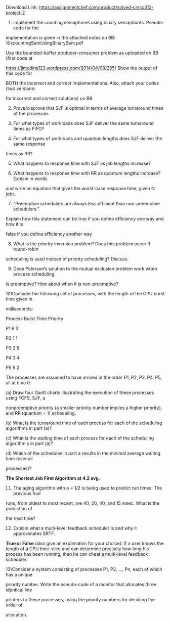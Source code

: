 Download Link: https://assignmentchef.com/product/solved-cmsc312-project-2
<br>



1) Implement the counting semaphores using binary semaphores. Pseudo-code for the

implementation is given in the attached notes on BB: 10xcountingSemUsingBinarySem.pdf

Use the bounded-buffer producer-consumer problem as uploaded on BB (first code at

<a href="https://jlmedina123.wordpress.com/2014/04/08/255/">https://jlmedina123.wordpress.com/2014/04/08/255/</a> Show the output of this code for

BOTH the incorrect and correct implementations. Also, attach your codes (two versions:

for incorrect and correct solutions) on BB.

2) Prove/disprove that SJF is optimal in terms of average turnaround times of the processes

3) For what types of workloads does SJF deliver the same turnaround times as FIFO?

4) For what types of workloads and quantum lengths does SJF deliver the same response

times as RR?

5) What happens to response time with SJF as job lengths increase?

6) What happens to response time with RR as quantum lengths increase? Explain in words

and write an equation that gives the worst-case response time, given N jobs.

7) “Preemptive schedulers are always less efficient than non-preemptive schedulers.”

Explain how this statement can be true if you define efficiency one way and how it is

false if you define efficiency another way

8) What is the priority inversion problem? Does this problem occur if round-robin

scheduling is used instead of priority scheduling? Discuss.

9) Does Peterson’s solution to the mutual exclusion problem work when process scheduling

is preemptive? How about when it is non-preemptive?

10)Consider the following set of processes, with the length of the CPU burst time given in

milliseconds:

Process           Burst-Time      Priority

P1                               6         3

P2                               1         1

P3                               2          5

P4                               3          4

P5                               5          2

The processes are assumed to have arrived in the order P1, P2, P3, P4, P5, all at time 0.

(a) Draw four Gantt charts illustrating the execution of these processes using FCFS, SJF, a

nonpreemptive priority (a smaller priority number implies a higher priority), and RR (quantum = 1) scheduling.

(b) What is the turnaround time of each process for each of the scheduling algorithms in part (a)?

(c) What is the waiting time of each process for each of the scheduling algorithm s in part (a)?

(d) Which of the schedules in part a results in the minimal average waiting time (over all

processes)?

<strong>The Shortest Job First Algorithm at 4.2 avg. </strong>

11) The aging algorithm with a = 1/2 is being used to predict run times. The previous four

runs, from oldest to most recent, are 40, 20, 40, and 15 msec. What is the prediction of

the next time?

12) Explain what a multi-level feedback scheduler is and why it approximates SRTF.

<strong>True or False</strong> (also give an explanation for your choice): If a user knows the length of a CPU time-slice and can determine precisely how long his process has been running, then he can cheat a multi-level feedback scheduler.

13)Consider a system consisting of processes P1, P2, …, Pn, each of which has a unique

priority number. Write the pseudo-code of a monitor that allocates three identical line

printers to these processes, using the priority numbers for deciding the order of

allocation.





